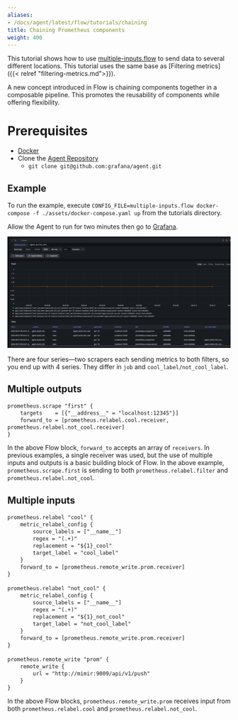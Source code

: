 ```yaml
---
aliases:
- /docs/agent/latest/flow/tutorials/chaining
title: Chaining Prometheus components
weight: 400
---
```


This tutorial shows how to use [multiple-inputs.flow](../assets/flow_configs/multiple-inputs.flow) to send data to several different locations. This tutorial uses the same base as [Filtering metrics]({{< relref "filtering-metrics.md">}}). 

A new concept introduced in Flow is chaining components together in a composable pipeline. This promotes the reusability of components while offering flexibility. 

# Prerequisites

* [Docker](https://www.docker.com/products/docker-desktop)
* Clone the [Agent Repository](https://github.com/grafana/agent) 
    * `git clone git@github.com:grafana/agent.git`

## Example

To run the example, execute `CONFIG_FILE=multiple-inputs.flow docker-compose -f ./assets/docker-compose.yaml up` from the tutorials directory. 

Allow the Agent to run for two minutes then go to [Grafana](http://localhost:3000/explore?orgId=1&left=%5B%22now-1h%22,%22now%22,%22Mimir%22,%7B%22refId%22:%22A%22,%22instant%22:true,%22range%22:true,%22exemplar%22:true,%22expr%22:%22agent_build_info%7B%7D%22%7D%5D).

![](./assets/multiple.png)

There are four series&mdash;two scrapers each sending metrics to both filters, so you end up with 4 series. They differ in `job` and `cool_label/not_cool_label`.

## Multiple outputs

```river
prometheus.scrape "first" {
	targets    = [{"__address__" = "localhost:12345"}]
	forward_to = [prometheus.relabel.cool.receiver, prometheus.relabel.not_cool.receiver]
}
```

In the above Flow block, `forward_to` accepts an array of `receivers`. In previous examples, a single receiver was used, but the use of multiple inputs and outputs is a basic building block of Flow. In the above example, `prometheus.scrape.first` is sending to both `prometheus.relabel.filter` and `prometheus.relabel.not_cool`. 

## Multiple inputs

```river
prometheus.relabel "cool" {
    metric_relabel_config {
        source_labels = ["__name__"]
        regex = "(.+)"
        replacement = "${1}_cool"
        target_label = "cool_label"
    }
    forward_to = [prometheus.remote_write.prom.receiver]
}

prometheus.relabel "not_cool" {
    metric_relabel_config {
        source_labels = ["__name__"]
        regex = "(.+)"
        replacement = "${1}_not_cool"
        target_label = "not_cool_label"
    }
    forward_to = [prometheus.remote_write.prom.receiver]
}

prometheus.remote_write "prom" {
    remote_write {
        url = "http://mimir:9009/api/v1/push"
    }
}
```

In the above Flow blocks, `prometheus.remote_write.prom` receives input from both `prometheus.relabel.cool` and `prometheus.relabel.not_cool`. 